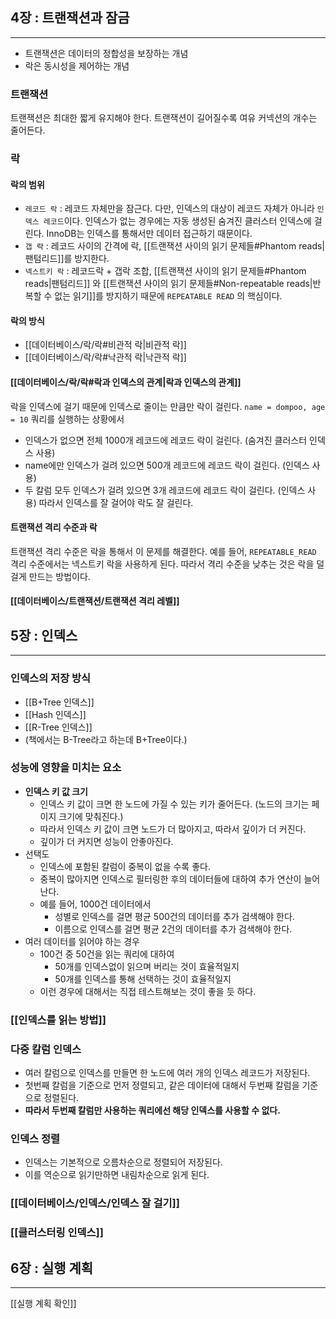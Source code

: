 ## 4장 : 트랜잭션과 잠금
---
- 트랜잭션은 데이터의 정합성을 보장하는 개념
- 락은 동시성을 제어하는 개념
### 트랜잭션
트랜잭션은 최대한 짧게 유지해야 한다. 트랜잭션이 길어질수록 여유 커넥션의 개수는 줄어든다.
### 락
#### 락의 범위
- `레코드 락` : 레코드 자체만을 잠근다. 다만, 인덱스의 대상이 레코드 자체가 아니라 `인덱스 레코드`이다. 인덱스가 없는 경우에는 자동 생성된 숨겨진 클러스터 인덱스에 걸린다.
  InnoDB는 인덱스를 통해서만 데이터 접근하기 때문이다.
- `갭 락` : 레코드 사이의 간격에 락, [[트랜잭션 사이의 읽기 문제들#Phantom reads|팬텀리드]]를 방지한다.
- `넥스트키 락` : 레코드락 + 갭락 조합, [[트랜잭션 사이의 읽기 문제들#Phantom reads|팬텀리드]] 와 [[트랜잭션 사이의 읽기 문제들#Non-repeatable reads|반복할 수 없는 읽기]]를 방지하기 때문에 `REPEATABLE READ` 의 핵심이다.
#### 락의 방식
- [[데이터베이스/락/락#비관적 락|비관적 락]]
- [[데이터베이스/락/락#낙관적 락|낙관적 락]]
#### [[데이터베이스/락/락#락과 인덱스의 관계|락과 인덱스의 관계]]
락을 인덱스에 걸기 때문에 인덱스로 줄이는 만큼만 락이 걸린다.
`name = dompoo, age = 10` 쿼리를 실행하는 상황에서
- 인덱스가 없으면 전체 1000개 레코드에 레코드 락이 걸린다. (숨겨진 클러스터 인덱스 사용)
- name에만 인덱스가 걸려 있으면 500개 레코드에 레코드 락이 걸린다. (인덱스 사용)
- 두 칼럼 모두 인덱스가 걸려 있으면 3개 레코드에 레코드 락이 걸린다. (인덱스 사용)
따라서 인덱스를 잘 걸어야 락도 잘 걸린다.
#### 트랜잭션 격리 수준과 락
트랜잭션 격리 수준은 락을 통해서 이 문제를 해결한다.
예를 들어, `REPEATABLE_READ` 격리 수준에서는 넥스트키 락을 사용하게 된다.
따라서 격리 수준을 낮추는 것은 락을 덜 걸게 만드는 방법이다.
#### [[데이터베이스/트랜잭션/트랜잭션 격리 레벨]]
## 5장 : 인덱스
---
### 인덱스의 저장 방식
- [[B+Tree 인덱스]]
- [[Hash 인덱스]]
- [[R-Tree 인덱스]]
- (책에서는 B-Tree라고 하는데 B+Tree이다.)
### 성능에 영향을 미치는 요소
- **인덱스 키 값 크기**
	- 인덱스 키 값이 크면 한 노드에 가질 수 있는 키가 줄어든다. (노드의 크기는 페이지 크기에 맞춰진다.)
	- 따라서 인덱스 키 값이 크면 노드가 더 많아지고, 따라서 깊이가 더 커진다.
	- 깊이가 더 커지면 성능이 안좋아진다.
- 선택도
	- 인덱스에 포함된 칼럼이 중복이 없을 수록 좋다.
	- 중복이 많아지면 인덱스로 필터링한 후의 데이터들에 대하여 추가 연산이 늘어난다.
	- 예를 들어, 1000건 데이터에서
		- 성별로 인덱스를 걸면 평균 500건의 데이터를 추가 검색해야 한다.
		- 이름으로 인덱스를 걸면 평균 2건의 데이터를 추가 검색해야 한다.
- 여러 데이터를 읽어야 하는 경우
	- 100건 중 50건을 읽는 쿼리에 대하여
		- 50개를 인덱스없이 읽으며 버리는 것이 효율적일지
		- 50개를 인덱스를 통해 선택하는 것이 효율적일지
	- 이런 경우에 대해서는 직접 테스트해보는 것이 좋을 듯 하다.
### [[인덱스를 읽는 방법]]
### 다중 칼럼 인덱스
- 여러 칼럼으로 인덱스를 만들면 한 노드에 여러 개의 인덱스 레코드가 저장된다.
- 첫번째 칼럼을 기준으로 먼저 정렬되고, 같은 데이터에 대해서 두번째 칼럼을 기준으로 정렬된다.
- **따라서 두번째 칼럼만 사용하는 쿼리에선 해당 인덱스를 사용할 수 없다.**
### 인덱스 정렬
- 인덱스는 기본적으로 오름차순으로 정렬되어 저장된다.
- 이를 역순으로 읽기만하면 내림차순으로 읽게 된다.
### [[데이터베이스/인덱스/인덱스 잘 걸기]]
### [[클러스터링 인덱스]]
## 6장 : 실행 계획
---
[[실행 계획 확인]]
